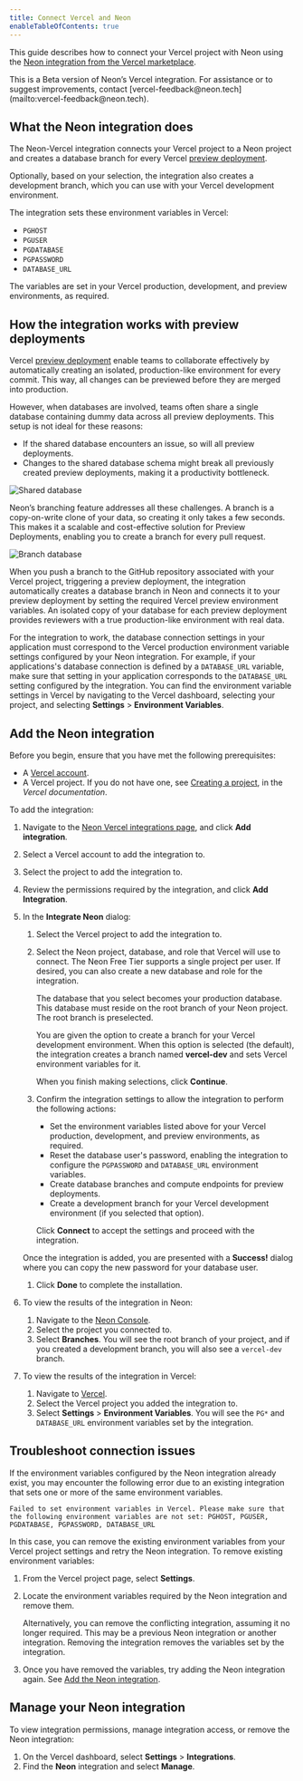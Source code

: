```yaml
---
title: Connect Vercel and Neon
enableTableOfContents: true
---
```


This guide describes how to connect your Vercel project with Neon using the [Neon integration from the Vercel marketplace](https://vercel.com/integrations/neon).

<Admonition type="note">
This is a Beta version of Neon’s Vercel integration. For assistance or to suggest improvements, contact [vercel-feedback@neon.tech](mailto:vercel-feedback@neon.tech).
</Admonition>

## What the Neon integration does

The Neon-Vercel integration connects your Vercel project to a Neon project and creates a database branch for every Vercel [preview deployment](https://vercel.com/docs/concepts/deployments/preview-deployments).

Optionally, based on your selection, the integration also creates a development branch, which you can use with your Vercel development environment.

The integration sets these environment variables in Vercel:

- `PGHOST`
- `PGUSER`
- `PGDATABASE`
- `PGPASSWORD`
- `DATABASE_URL`

The variables are set in your Vercel production, development, and preview environments, as required.

## How the integration works with preview deployments

Vercel [preview deployment](https://vercel.com/docs/concepts/deployments/preview-deployments) enable teams to collaborate effectively by automatically creating an isolated, production-like environment for every commit. This way, all changes can be previewed before they are merged into production.

However, when databases are involved, teams often share a single database containing dummy data across all preview deployments. This setup is not ideal for these reasons:

- If the shared database encounters an issue, so will all preview deployments.
- Changes to the shared database schema might break all previously created preview deployments, making it a productivity bottleneck.

![Shared database](/docs/guides/vercel_shared_database.png)

Neon’s branching feature addresses all these challenges. A branch is a copy-on-write clone of your data, so creating it only takes a few seconds. This makes it a scalable and cost-effective solution for Preview Deployments, enabling you to create a branch for every pull request.

![Branch database](/docs/guides/vercel_branch_database.png)

When you push a branch to the GitHub repository associated with your Vercel project, triggering a preview deployment, the integration automatically creates a database branch in Neon and connects it to your preview deployment by setting the required Vercel preview environment variables. An isolated copy of your database for each preview deployment provides reviewers with a true production-like environment with real data.

For the integration to work, the database connection settings in your application must correspond to the Vercel production environment variable settings configured by your Neon integration. For example, if your applications's database connection is defined by a `DATABASE_URL` variable, make sure that setting in your application corresponds to the `DATABASE_URL` setting configured by the integration. You can find the environment variable settings in Vercel by navigating to the Vercel dashboard, selecting your project, and selecting **Settings** > **Environment Variables**.

## Add the Neon integration

Before you begin, ensure that you have met the following prerequisites:

- A [Vercel account](https://vercel.com).
- A Vercel project. If you do not have one, see [Creating a project](https://vercel.com/docs/concepts/projects/overview#creating-a-project), in the _Vercel documentation_.

To add the integration:

1. Navigate to the [Neon Vercel integrations page](https://vercel.com/integrations/neon), and click **Add integration**.
1. Select a Vercel account to add the integration to.
1. Select the project to add the integration to.
1. Review the permissions required by the integration, and click **Add Integration**.
1. In the **Integrate Neon** dialog:
    1. Select the Vercel project to add the integration to.
    1. Select the Neon project, database, and role that Vercel will use to connect. The Neon Free Tier supports a single project per user. If desired, you can also create a new database and role for the integration.

        The database that you select becomes your production database. This database must reside on the root branch of your Neon project. The root branch is preselected.

        You are given the option to create a branch for your Vercel development environment. When this option is selected (the default), the integration creates a branch named **vercel-dev** and sets Vercel environment variables for it.

        When you finish making selections, click **Continue**.
    1. Confirm the integration settings to allow the integration to perform the following actions:
        - Set the environment variables listed above for your Vercel production, development, and preview environments, as required.
        - Reset the database user's password, enabling the integration to configure the `PGPASSWORD` and `DATABASE_URL` environment variables.
        - Create database branches and compute endpoints for preview deployments.
        - Create a development branch for your Vercel development environment (if you selected that option).

        Click **Connect** to accept the settings and proceed with the integration.

    Once the integration is added, you are presented with a **Success!** dialog where you can copy the new password for your database user.
    1. Click **Done** to complete the installation.
1. To view the results of the integration in Neon:
    1. Navigate to the [Neon Console](https://console.neon.tech/).
    1. Select the project you connected to.
    1. Select **Branches**.
    You will see the root branch of your project, and if you created a development branch, you will also see a `vercel-dev` branch.
1. To view the results of the integration in Vercel:
    1. Navigate to [Vercel](https://vercel.com/).
    1. Select the Vercel project you added the integration to.
    1. Select **Settings** > **Environment Variables**.
    You will see the `PG*` and `DATABASE_URL` environment variables set by the integration.

## Troubleshoot connection issues

If the environment variables configured by the Neon integration already exist, you may encounter the following error due to an existing integration that sets one or more of the same environment variables.

```text
Failed to set environment variables in Vercel. Please make sure that the following environment variables are not set: PGHOST, PGUSER, PGDATABASE, PGPASSWORD, DATABASE_URL
```

In this case, you can remove the existing environment variables from your Vercel project settings and retry the Neon integration. To remove existing environment variables:

1. From the Vercel project page, select **Settings**.
1. Locate the environment variables required by the Neon integration and remove them.

    <Admonition type="note">
    Alternatively, you can remove the conflicting integration, assuming it no longer required. This may be a previous Neon integration or another integration. Removing the integration removes the variables set by the integration.
    </Admonition>

1. Once you have removed the variables, try adding the Neon integration again. See [Add the Neon integration](#add-the-neon-integration).

## Manage your Neon integration

To view integration permissions, manage integration access, or remove the Neon integration:

1. On the Vercel dashboard, select **Settings** > **Integrations**.
1. Find the **Neon** integration and select **Manage**.
